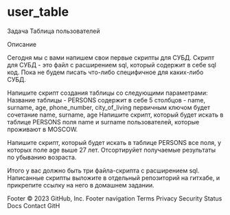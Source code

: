 # user_table
Задача Таблица пользователей

Описание

Сегодня мы с вами напишем свои первые скрипты для СУБД. Скрипт для СУБД - это файл с расширением sql, который содержит в себе sql код. Пока не будем писать что-либо специфичное для каких-либо СУБД.

Напишите скрипт создания таблицы со следующими параметрами:
Название таблицы - PERSONS
содержит в себе 5 столбцов - name, surname, age, phone_number, city_of_living
первичным ключом будет сочетание name, surname, age
Напишите скрипт, который будет искать в таблице PERSONS поля name и surname пользователей, которые проживают в MOSCOW.

Напишите скрипт, который будет искать в таблице PERSONS все поля, у которых поле age выше 27 лет. Отсортируйет получаемые результаты по убыванию возраста.

Итого у вас должно быть три файла-скрипта с расширением sql. Написанные скрипты выложите в отдельный репозиторий на гитхабе, и прикрепите ссылку на него в домашнем задании.

Footer
© 2023 GitHub, Inc.
Footer navigation
Terms
Privacy
Security
Status
Docs
Contact GitH
